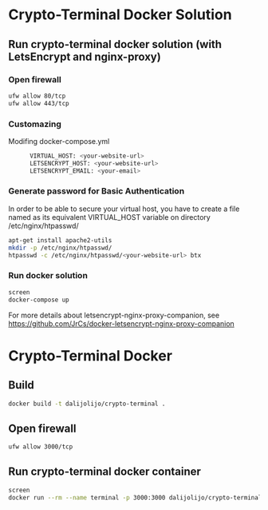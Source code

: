 # Crypto-Terminal Docker Solution

## Run crypto-terminal docker solution (with LetsEncrypt and nginx-proxy)

### Open firewall
```sh
ufw allow 80/tcp
ufw allow 443/tcp
```

### Customazing
Modifing docker-compose.yml
```sh
      VIRTUAL_HOST: <your-website-url>
      LETSENCRYPT_HOST: <your-website-url>
      LETSENCRYPT_EMAIL: <your-email>
```

### Generate password for Basic Authentication
In order to be able to secure your virtual host, you have to create a file named as its equivalent VIRTUAL_HOST variable on directory /etc/nginx/htpasswd/<your-website-url>

```sh
apt-get install apache2-utils
mkdir -p /etc/nginx/htpasswd/
htpasswd -c /etc/nginx/htpasswd/<your-website-url> btx
```

### Run docker solution
```sh
screen
docker-compose up
```

For more details about letsencrypt-nginx-proxy-companion, see https://github.com/JrCs/docker-letsencrypt-nginx-proxy-companion

# Crypto-Terminal Docker

## Build

```sh
docker build -t dalijolijo/crypto-terminal .
```

## Open firewall

```sh
ufw allow 3000/tcp
```

## Run crypto-terminal docker container
```sh
screen
docker run --rm --name terminal -p 3000:3000 dalijolijo/crypto-terminal
```
